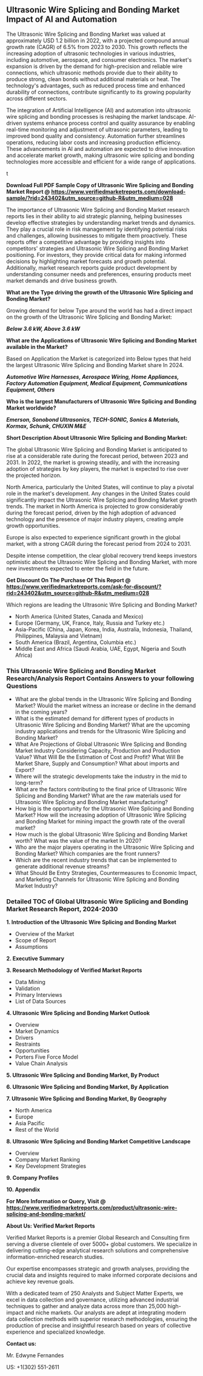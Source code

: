<h2>Ultrasonic Wire Splicing and Bonding Market Impact of AI and Automation</h2><p>The Ultrasonic Wire Splicing and Bonding Market was valued at approximately USD 1.2 billion in 2022, with a projected compound annual growth rate (CAGR) of 6.5% from 2023 to 2030. This growth reflects the increasing adoption of ultrasonic technologies in various industries, including automotive, aerospace, and consumer electronics. The market's expansion is driven by the demand for high-precision and reliable wire connections, which ultrasonic methods provide due to their ability to produce strong, clean bonds without additional materials or heat. The technology's advantages, such as reduced process time and enhanced durability of connections, contribute significantly to its growing popularity across different sectors.</p><p>The integration of Artificial Intelligence (AI) and automation into ultrasonic wire splicing and bonding processes is reshaping the market landscape. AI-driven systems enhance process control and quality assurance by enabling real-time monitoring and adjustment of ultrasonic parameters, leading to improved bond quality and consistency. Automation further streamlines operations, reducing labor costs and increasing production efficiency. These advancements in AI and automation are expected to drive innovation and accelerate market growth, making ultrasonic wire splicing and bonding technologies more accessible and efficient for a wide range of applications.</p>t</p><p id="" class=""><strong>Download Full PDF Sample Copy of Ultrasonic Wire Splicing and Bonding Market Report @ <a href="https://www.verifiedmarketreports.com/download-sample/?rid=243402&utm_source=github-R&utm_medium=028" target="_blank">https://www.verifiedmarketreports.com/download-sample/?rid=243402&utm_source=github-R&utm_medium=028</a></strong></p><p>The importance of&nbsp;Ultrasonic Wire Splicing and Bonding Market research reports lies in their ability to aid strategic planning, helping businesses develop effective strategies by understanding market trends and dynamics. They play a crucial role in risk management by identifying potential risks and challenges, allowing businesses to mitigate them proactively. These reports offer a competitive advantage by providing insights into competitors' strategies and Ultrasonic Wire Splicing and Bonding Market positioning. For investors, they provide critical data for making informed decisions by highlighting market forecasts and growth potential. Additionally, market research reports guide product development by understanding consumer needs and preferences, ensuring products meet market demands and drive business growth.</p><p><strong>What are the&nbsp;Type driving the growth of the Ultrasonic Wire Splicing and Bonding Market?</strong></p><p id="" class="">Growing demand for below Type around the world has had a direct impact on the growth of the Ultrasonic Wire Splicing and Bonding Market:</p><em><strong>Below 3.6 kW, Above 3.6 kW</strong></em></p><strong>What are the&nbsp;Applications&nbsp;of Ultrasonic Wire Splicing and Bonding Market available in the Market?</strong></p><p id="" class="">Based on Application the Market is categorized into Below types that held the largest Ultrasonic Wire Splicing and Bonding Market share In 2024.</p><em><strong>Automotive Wire Harnesses, Aerospace Wiring, Home Appliances, Factory Automation Equipment, Medical Equipment, Communications Equipment, Others</strong></em></p><strong>Who is the largest Manufacturers of Ultrasonic Wire Splicing and Bonding Market worldwide?</strong></p><p><em><strong>Emerson, Sonobond Ultrasonics, TECH-SONIC, Sonics & Materials, Kormax, Schunk, CHUXIN M&E</strong></em></p><p id="" class=""><strong>Short Description About Ultrasonic Wire Splicing and Bonding Market:</strong></p><p>The global Ultrasonic Wire Splicing and Bonding Market is anticipated to rise at a considerable rate during the forecast period, between 2023 and 2031. In 2022, the market is growing steadily, and with the increasing adoption of strategies by key players, the market is expected to rise over the projected horizon.</p><p>North America, particularly the United States, will continue to play a pivotal role in the market's development. Any changes in the United States could significantly impact the Ultrasonic Wire Splicing and Bonding Market growth trends. The market in North America is projected to grow considerably during the forecast period, driven by the high adoption of advanced technology and the presence of major industry players, creating ample growth opportunities.</p><p>Europe is also expected to experience significant growth in the global market, with a strong CAGR during the forecast period from 2024 to 2031.</p><p>Despite intense competition, the clear global recovery trend keeps investors optimistic about the Ultrasonic Wire Splicing and Bonding Market, with more new investments expected to enter the field in the future.</p><p id="" class=""><strong>Get Discount On The Purchase Of This Report @ <a href="https://www.verifiedmarketreports.com/ask-for-discount/?rid=243402&utm_source=github-R&utm_medium=028" target="_blank">https://www.verifiedmarketreports.com/ask-for-discount/?rid=243402&utm_source=github-R&utm_medium=028</a></strong></p>Which regions are leading the Ultrasonic Wire Splicing and Bonding Market?</p><ul><li>North America (United States, Canada and Mexico)</li><li>Europe (Germany, UK, France, Italy, Russia and Turkey etc.)</li><li>Asia-Pacific (China, Japan, Korea, India, Australia, Indonesia, Thailand, Philippines, Malaysia and Vietnam)</li><li>South America (Brazil, Argentina, Columbia etc.)</li><li>Middle East and Africa (Saudi Arabia, UAE, Egypt, Nigeria and South Africa)</li></ul><h3 id="" class="">This Ultrasonic Wire Splicing and Bonding Market Research/Analysis Report Contains Answers to your following Questions</h3><ul><li>What are the global trends in the Ultrasonic Wire Splicing and Bonding Market? Would the market witness an increase or decline in the demand in the coming years?</li><li>What is the estimated demand for different types of products in Ultrasonic Wire Splicing and Bonding Market? What are the upcoming industry applications and trends for the Ultrasonic Wire Splicing and Bonding Market?</li><li>What Are Projections of Global Ultrasonic Wire Splicing and Bonding Market Industry Considering Capacity, Production and Production Value? What Will Be the Estimation of Cost and Profit? What Will Be Market Share, Supply and Consumption? What about imports and Export?</li><li>Where will the strategic developments take the industry in the mid to long-term?</li><li>What are the factors contributing to the final price of Ultrasonic Wire Splicing and Bonding Market? What are the raw materials used for Ultrasonic Wire Splicing and Bonding Market manufacturing?</li><li>How big is the opportunity for the Ultrasonic Wire Splicing and Bonding Market? How will the increasing adoption of Ultrasonic Wire Splicing and Bonding Market for mining impact the growth rate of the overall market?</li><li>How much is the global Ultrasonic Wire Splicing and Bonding Market worth? What was the value of the market In 2020?</li><li>Who are the major players operating in the Ultrasonic Wire Splicing and Bonding Market? Which companies are the front runners?</li><li>Which are the recent industry trends that can be implemented to generate additional revenue streams?</li><li>What Should Be Entry Strategies, Countermeasures to Economic Impact, and Marketing Channels for Ultrasonic Wire Splicing and Bonding Market Industry?</li></ul><h3 id="" class="">Detailed TOC of Global Ultrasonic Wire Splicing and Bonding Market Research Report, 2024-2030</h3><p id="" class=""><strong>1. Introduction of the Ultrasonic Wire Splicing and Bonding Market</strong></p><ul><li>Overview of the Market</li><li>Scope of Report</li><li>Assumptions</li></ul><p id="" class=""><strong>2. Executive Summary</strong></p><p id="" class=""><strong>3. Research Methodology of Verified Market Reports</strong></p><ul><li>Data Mining</li><li>Validation</li><li>Primary Interviews</li><li>List of Data Sources</li></ul><p id="" class=""><strong>4. Ultrasonic Wire Splicing and Bonding Market Outlook</strong></p><ul><li>Overview</li><li>Market Dynamics</li><li>Drivers</li><li>Restraints</li><li>Opportunities</li><li>Porters Five Force Model</li><li>Value Chain Analysis</li></ul><p id="" class=""><strong>5. Ultrasonic Wire Splicing and Bonding Market, By Product</strong></p><p id="" class=""><strong>6. Ultrasonic Wire Splicing and Bonding Market, By Application</strong></p><p id="" class=""><strong>7. Ultrasonic Wire Splicing and Bonding Market, By Geography</strong></p><ul><li>North America</li><li>Europe</li><li>Asia Pacific</li><li>Rest of the World</li></ul><p id="" class=""><strong>8. Ultrasonic Wire Splicing and Bonding Market Competitive Landscape</strong></p><ul><li>Overview</li><li>Company Market Ranking</li><li>Key Development Strategies</li></ul><p id="" class=""><strong>9. Company Profiles</strong></p><p id="" class=""><strong>10. Appendix</strong></p><p id="" class=""><strong>For More Information or Query, Visit @ <a href="https://www.verifiedmarketreports.com/product/ultrasonic-wire-splicing-and-bonding-market/" target="_blank">https://www.verifiedmarketreports.com/product/ultrasonic-wire-splicing-and-bonding-market/</a></strong></p><p id="" class=""><strong>About Us: Verified Market Reports</strong></p><p id="" class="">Verified Market Reports is a premier Global Research and Consulting firm serving a diverse clientele of over 5000+ global customers. We specialize in delivering cutting-edge analytical research solutions and comprehensive information-enriched research studies.</p><p id="" class="">Our expertise encompasses strategic and growth analyses, providing the crucial data and insights required to make informed corporate decisions and achieve key revenue goals.</p><p id="" class="">With a dedicated team of 250 Analysts and Subject Matter Experts, we excel in data collection and governance, utilizing advanced industrial techniques to gather and analyze data across more than 25,000 high-impact and niche markets. Our analysts are adept at integrating modern data collection methods with superior research methodologies, ensuring the production of precise and insightful research based on years of collective experience and specialized knowledge.</p><p id="" class=""><strong>Contact us:</strong></p><p id="" class="">Mr. Edwyne Fernandes</p><p id="" class="">US: +1(302) 551-2611</p>